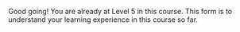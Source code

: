 Good going! You are already at Level 5 in this course. This form is to understand your learning experience in this course so far.